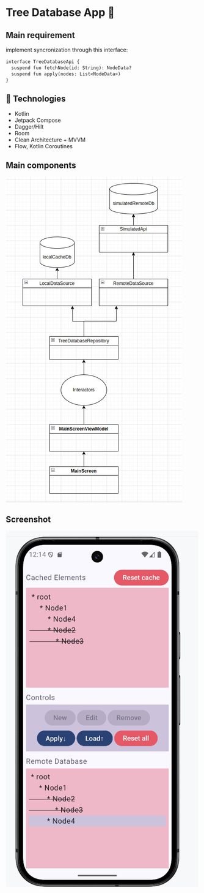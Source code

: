 # Tree Database App 🌳
## Main requirement
implement syncronization through this interface:

```
interface TreeDatabaseApi {
  suspend fun fetchNode(id: String): NodeData?
  suspend fun apply(nodes: List<NodeData>)
}
```

## 📱 Technologies
- Kotlin
- Jetpack Compose
- Dagger/Hilt
- Room
- Clean Architecture + MVVM
- Flow, Kotlin Coroutines

## Main components
![Architecture Diagram](./readme-src/diagram.jpg)

## Screenshot
![App Screenshot](./readme-src/screenshot.png)
